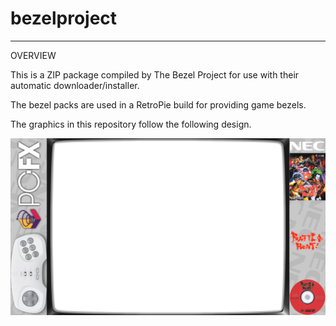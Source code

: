 # bezelproject

-------
OVERVIEW

This is a ZIP package compiled by The Bezel Project for use with their automatic downloader/installer.

The bezel packs are used in a RetroPie build for providing game bezels.

The graphics in this repository follow the following design.

![Sample bezel](https://github.com/thebezelproject/bezelprojectSA-PCFX/blob/master/retroarch/overlay/GameBezels/PCFX/Battle%20Heat%20(Japan).png?raw=true)
